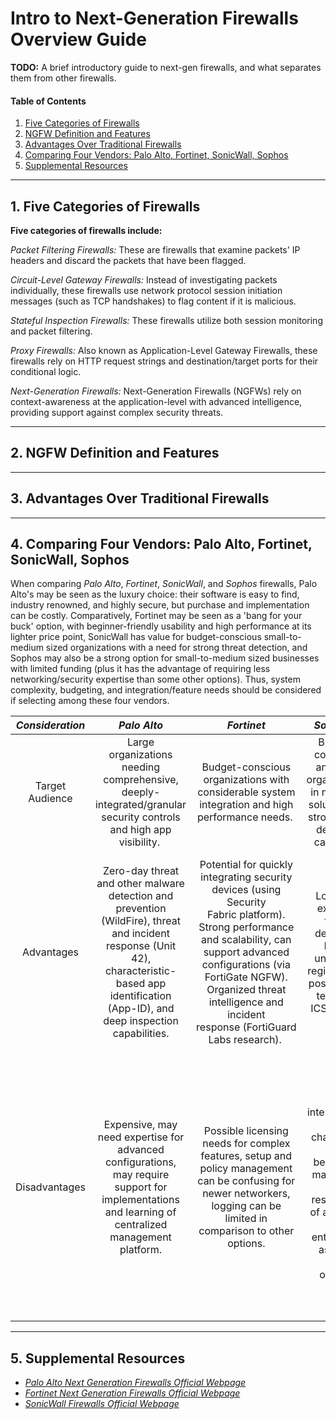 # Intro to Next-Generation Firewalls Overview Guide

**TODO:** A brief introductory guide to next-gen firewalls, and what separates them from other firewalls.

#### Table of Contents

1. [Five Categories of Firewalls](#categories)
2. [NGFW Definition and Features](#definition)
3. [Advantages Over Traditional Firewalls](#advantages)
4. [Comparing Four Vendors: Palo Alto, Fortinet, SonicWall, Sophos](#comparison)
5. [Supplemental Resources](#supplemental)

<hr />

## 1. <a name="categories">Five Categories of Firewalls</a>

**Five categories of firewalls include:**

*Packet Filtering Firewalls:* These are firewalls that examine packets' IP headers and discard the packets that have been flagged.

*Circuit-Level Gateway Firewalls:* Instead of investigating packets individually, these firewalls use network protocol session initiation messages (such as TCP handshakes) to flag content if it is malicious.

*Stateful Inspection Firewalls:* These firewalls utilize both session monitoring and packet filtering.

*Proxy Firewalls:* Also known as Application-Level Gateway Firewalls, these firewalls rely on HTTP request strings and destination/target ports for their conditional logic.

*Next-Generation Firewalls:* Next-Generation Firewalls (NGFWs) rely on context-awareness at the application-level with advanced intelligence, providing support against complex security threats.

<hr />

## 2. <a name="definition">NGFW Definition and Features</a>

<hr />

## 3. <a name="advantages">Advantages Over Traditional Firewalls</a>

<hr />

## 4. <a name="comparison">Comparing Four Vendors: Palo Alto, Fortinet, SonicWall, Sophos</a>

When comparing *Palo Alto*, *Fortinet*, *SonicWall*, and *Sophos* firewalls, Palo Alto's may be seen as the luxury choice: their software is easy to find, industry renowned, and highly secure, but purchase and implementation can be costly. Comparatively, Fortinet may be seen as a 'bang for your buck' option, with beginner-friendly usability and high performance at its lighter price point, SonicWall has value for budget-conscious small-to-medium sized organizations with a need for strong threat detection, and Sophos may also be a strong option for small-to-medium sized businesses with limited funding (plus it has the advantage of requiring less networking/security expertise than some other options). Thus, system complexity, budgeting, and integration/feature needs should be considered if selecting among these four vendors.

| *Consideration* | *Palo Alto* | *Fortinet* | *SonicWall* | *Sophos* |
| :---: | :---: | :----: | :----: | :----: |
| Target Audience | Large organizations needing comprehensive, deeply-integrated/granular security controls and high app visibility. | Budget-conscious organizations with considerable system integration and high performance needs. | Budget-conscious and small organizations in need of a solution with strong threat detection capability. | Small-to-medium sized organizations with limited budgets and resources, and possibly less expertise. |
| Advantages | Zero-day threat and other malware detection and prevention (WildFire), threat and incident response (Unit 42), characteristic-based app identification (App-ID), and deep inspection capabilities. | Potential for quickly integrating security devices (using Security Fabric platform). Strong performance and scalability, can support advanced configurations (via FortiGate NGFW). Organized threat intelligence and incident response (FortiGuard Labs research). | Low cost, excellent threat detection, highly unlikely to register false positives (as tested by ICSA Labs). | Sophos Central provides a beginner-friendly management GUI. Less expensive than other options, yet has high availability and security for both networks and endpoints. |
| Disadvantages | Expensive, may need expertise for advanced configurations, may require support for implementations and learning of centralized management platform. | Possible licensing needs for complex features, setup and policy management can be confusing for newer networkers, logging can be limited in comparison to other options. | User interface can be challenging for beginners, may not be as resourceful of an option for enterprises as some other options. | Capacity for advanced configurations may be limited, lacks the polish of Palo Alto and Fortinet solutions, and may not be a good fit for larger organization's needs (in comparison to Palo Alto's complex features and Fortinet's Security Fabric). |

<hr />

## 5. <a name="supplemental">Supplemental Resources</a>

* *[Palo Alto Next Generation Firewalls Official Webpage](https://www.paloaltonetworks.com/network-security/next-generation-firewall)*
* *[Fortinet Next Generation Firewalls Official Webpage](https://www.fortinet.com/products/next-generation-firewall)*
* *[SonicWall Firewalls Official Webpage](https://www.sonicwall.com/products/firewalls)*
